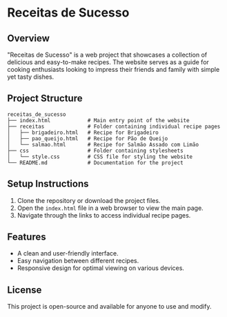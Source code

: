 # Receitas de Sucesso

## Overview
"Receitas de Sucesso" is a web project that showcases a collection of delicious and easy-to-make recipes. The website serves as a guide for cooking enthusiasts looking to impress their friends and family with simple yet tasty dishes.

## Project Structure
```
receitas_de_sucesso
├── index.html            # Main entry point of the website
├── receitas              # Folder containing individual recipe pages
│   ├── brigadeiro.html   # Recipe for Brigadeiro
│   ├── pao_queijo.html   # Recipe for Pão de Queijo
│   └── salmao.html       # Recipe for Salmão Assado com Limão
├── css                   # Folder containing stylesheets
│   └── style.css         # CSS file for styling the website
└── README.md             # Documentation for the project
```

## Setup Instructions
1. Clone the repository or download the project files.
2. Open the `index.html` file in a web browser to view the main page.
3. Navigate through the links to access individual recipe pages.

## Features
- A clean and user-friendly interface.
- Easy navigation between different recipes.
- Responsive design for optimal viewing on various devices.

## License
This project is open-source and available for anyone to use and modify.